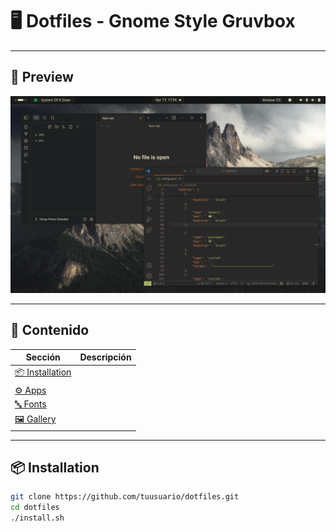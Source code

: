 # 🖥️ Dotfiles - Gnome Style Gruvbox

---

## 📸 Preview



![Preview](/dotfiles/ScreanShoots/obsidian.png)

---

## 📑 Contenido

| Sección        | Descripción                                  |
|----------------|----------------------------------------------|
| [📦 Installation](#installation) 
| [⚙️ Apps](#apps)              
| [🔤 Fonts](#fonts)             
| [🖼️ Gallery](#gallery)         

---

## 📦 Installation

```bash
git clone https://github.com/tuusuario/dotfiles.git
cd dotfiles
./install.sh
